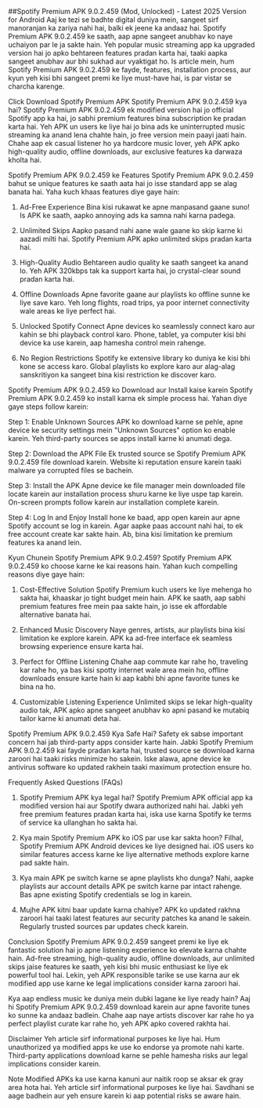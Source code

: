 ##Spotify Premium APK 9.0.2.459 (Mod, Unlocked) - Latest 2025 Version for Android
Aaj ke tezi se badhte digital duniya mein, sangeet sirf manoranjan ka zariya nahi hai, balki ek jeene ka andaaz hai. Spotify Premium APK 9.0.2.459 ke saath, aap apne sangeet anubhav ko naye uchaiyon par le ja sakte hain. Yeh popular music streaming app ka upgraded version hai jo apko behtareen features pradan karta hai, taaki aapka sangeet anubhav aur bhi sukhad aur vyaktigat ho. Is article mein, hum Spotify Premium APK 9.0.2.459 ke fayde, features, installation process, aur kyun yeh kisi bhi sangeet premi ke liye must-have hai, is par vistar se charcha karenge.

Click Download Spotify Premium APK
Spotify Premium APK 9.0.2.459 kya hai?
Spotify Premium APK 9.0.2.459 ek modified version hai jo official Spotify app ka hai, jo sabhi premium features bina subscription ke pradan karta hai. Yeh APK un users ke liye hai jo bina ads ke uninterrupted music streaming ka anand lena chahte hain, jo free version mein paayi jaati hain. Chahe aap ek casual listener ho ya hardcore music lover, yeh APK apko high-quality audio, offline downloads, aur exclusive features ka darwaza kholta hai.

Spotify Premium APK 9.0.2.459 ke Features
Spotify Premium APK 9.0.2.459 bahut se unique features ke saath aata hai jo isse standard app se alag banata hai. Yaha kuch khaas features diye gaye hain:

1. Ad-Free Experience
Bina kisi rukawat ke apne manpasand gaane suno! Is APK ke saath, aapko annoying ads ka samna nahi karna padega.

2. Unlimited Skips
Aapko pasand nahi aane wale gaane ko skip karne ki aazadi milti hai. Spotify Premium APK apko unlimited skips pradan karta hai.

3. High-Quality Audio
Behtareen audio quality ke saath sangeet ka anand lo. Yeh APK 320kbps tak ka support karta hai, jo crystal-clear sound pradan karta hai.

4. Offline Downloads
Apne favorite gaane aur playlists ko offline sunne ke liye save karo. Yeh long flights, road trips, ya poor internet connectivity wale areas ke liye perfect hai.

5. Unlocked Spotify Connect
Apne devices ko seamlessly connect karo aur kahin se bhi playback control karo. Phone, tablet, ya computer kisi bhi device ka use karein, aap hamesha control mein rahenge.

6. No Region Restrictions
Spotify ke extensive library ko duniya ke kisi bhi kone se access karo. Global playlists ko explore karo aur alag-alag sanskritiyon ka sangeet bina kisi restriction ke discover karo.

Spotify Premium APK 9.0.2.459 ko Download aur Install kaise karein
Spotify Premium APK 9.0.2.459 ko install karna ek simple process hai. Yahan diye gaye steps follow karein:

Step 1: Enable Unknown Sources
APK ko download karne se pehle, apne device ke security settings mein "Unknown Sources" option ko enable karein. Yeh third-party sources se apps install karne ki anumati dega.

Step 2: Download the APK File
Ek trusted source se Spotify Premium APK 9.0.2.459 file download karein. Website ki reputation ensure karein taaki malware ya corrupted files se bachein.

Step 3: Install the APK
Apne device ke file manager mein downloaded file locate karein aur installation process shuru karne ke liye uspe tap karein. On-screen prompts follow karein aur installation complete karein.

Step 4: Log In and Enjoy
Install hone ke baad, app open karein aur apne Spotify account se log in karein. Agar aapke paas account nahi hai, to ek free account create kar sakte hain. Ab, bina kisi limitation ke premium features ka anand lein.

Kyun Chunein Spotify Premium APK 9.0.2.459?
Spotify Premium APK 9.0.2.459 ko choose karne ke kai reasons hain. Yahan kuch compelling reasons diye gaye hain:

1. Cost-Effective Solution
Spotify Premium kuch users ke liye mehenga ho sakta hai, khaaskar jo tight budget mein hain. APK ke saath, aap sabhi premium features free mein paa sakte hain, jo isse ek affordable alternative banata hai.

2. Enhanced Music Discovery
Naye genres, artists, aur playlists bina kisi limitation ke explore karein. APK ka ad-free interface ek seamless browsing experience ensure karta hai.

3. Perfect for Offline Listening
Chahe aap commute kar rahe ho, traveling kar rahe ho, ya bas kisi spotty internet wale area mein ho, offline downloads ensure karte hain ki aap kabhi bhi apne favorite tunes ke bina na ho.

4. Customizable Listening Experience
Unlimited skips se lekar high-quality audio tak, APK apko apne sangeet anubhav ko apni pasand ke mutabiq tailor karne ki anumati deta hai.

Spotify Premium APK 9.0.2.459 Kya Safe Hai?
Safety ek sabse important concern hai jab third-party apps consider karte hain. Jabki Spotify Premium APK 9.0.2.459 kai fayde pradan karta hai, trusted source se download karna zaroori hai taaki risks minimize ho sakein. Iske alawa, apne device ke antivirus software ko updated rakhein taaki maximum protection ensure ho.

Frequently Asked Questions (FAQs)
1. Spotify Premium APK kya legal hai?
Spotify Premium APK official app ka modified version hai aur Spotify dwara authorized nahi hai. Jabki yeh free premium features pradan karta hai, iska use karna Spotify ke terms of service ka ullanghan ho sakta hai.

2. Kya main Spotify Premium APK ko iOS par use kar sakta hoon?
Filhal, Spotify Premium APK Android devices ke liye designed hai. iOS users ko similar features access karne ke liye alternative methods explore karne pad sakte hain.

3. Kya main APK pe switch karne se apne playlists kho dunga?
Nahi, aapke playlists aur account details APK pe switch karne par intact rahenge. Bas apne existing Spotify credentials se log in karein.

4. Mujhe APK kitni baar update karna chahiye?
APK ko updated rakhna zaroori hai taaki latest features aur security patches ka anand le sakein. Regularly trusted sources par updates check karein.

Conclusion
Spotify Premium APK 9.0.2.459 sangeet premi ke liye ek fantastic solution hai jo apne listening experience ko elevate karna chahte hain. Ad-free streaming, high-quality audio, offline downloads, aur unlimited skips jaise features ke saath, yeh kisi bhi music enthusiast ke liye ek powerful tool hai. Lekin, yeh APK responsible tarike se use karna aur ek modified app use karne ke legal implications consider karna zaroori hai.

Kya aap endless music ke duniya mein dubki lagane ke liye ready hain? Aaj hi Spotify Premium APK 9.0.2.459 download karein aur apne favorite tunes ko sunne ka andaaz badlein. Chahe aap naye artists discover kar rahe ho ya perfect playlist curate kar rahe ho, yeh APK apko covered rakhta hai.

Disclaimer
Yeh article sirf informational purposes ke liye hai. Hum unauthorized ya modified apps ke use ko endorse ya promote nahi karte. Third-party applications download karne se pehle hamesha risks aur legal implications consider karein.

Note
Modified APKs ka use karna kanuni aur naitik roop se aksar ek gray area hota hai. Yeh article sirf informational purposes ke liye hai. Savdhani se aage badhein aur yeh ensure karein ki aap potential risks se aware hain.
